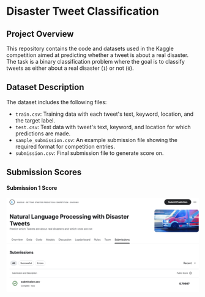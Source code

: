 # Disaster Tweet Classification

## Project Overview
This repository contains the code and datasets used in the Kaggle competition aimed at predicting whether a tweet is about a real disaster. The task is a binary classification problem where the goal is to classify tweets as either about a real disaster (`1`) or not (`0`).

## Dataset Description
The dataset includes the following files:
- `train.csv`: Training data with each tweet's text, keyword, location, and the target label.
- `test.csv`: Test data with tweet's text, keyword, and location for which predictions are made.
- `sample_submission.csv`: An example submission file showing the required format for competition entries.
- `submission.csv`: Final submission file to generate score on.

## Submission Scores

#### Submission 1 Score
![Submission 1 Score](Submission_1_score.png "Score for Submission 1")
